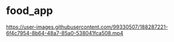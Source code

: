 # food_app


https://user-images.githubusercontent.com/99330507/188287221-6f4c7954-8b64-48a7-85a0-538041fca508.mp4



